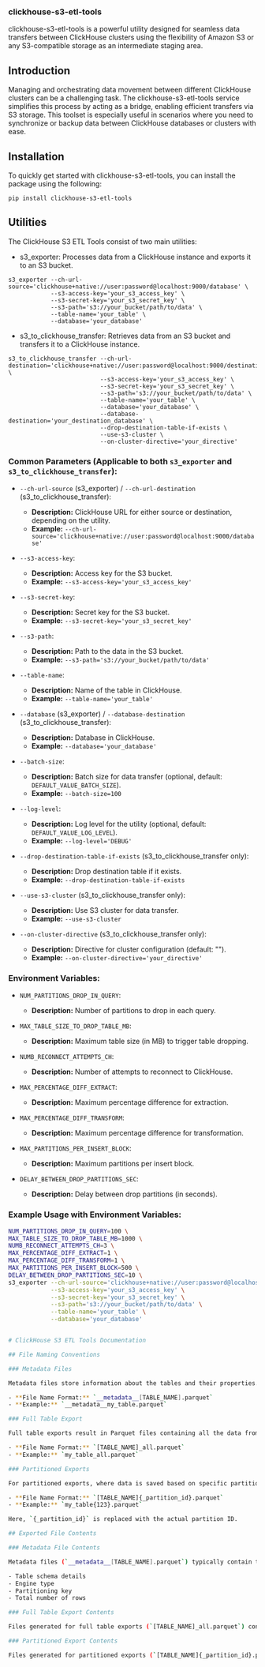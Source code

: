 ### clickhouse-s3-etl-tools

clickhouse-s3-etl-tools is a powerful utility designed for seamless data transfers between ClickHouse clusters using the
flexibility of Amazon S3 or any S3-compatible storage as an intermediate staging area.

## Introduction

Managing and orchestrating data movement between different ClickHouse clusters can be a challenging task. The
clickhouse-s3-etl-tools service simplifies this process by acting as a bridge, enabling efficient transfers via S3
storage. This toolset is especially useful in scenarios where you need to synchronize or backup data between ClickHouse
databases or clusters with ease.

## Installation

To quickly get started with clickhouse-s3-etl-tools, you can install the package using the following:

```pip install clickhouse-s3-etl-tools```

## Utilities

The ClickHouse S3 ETL Tools consist of two main utilities:

* s3_exporter: Processes data from a ClickHouse instance and exports it to an S3 bucket.

```
s3_exporter --ch-url-source='clickhouse+native://user:password@localhost:9000/database' \
            --s3-access-key='your_s3_access_key' \
            --s3-secret-key='your_s3_secret_key' \
            --s3-path='s3://your_bucket/path/to/data' \
            --table-name='your_table' \
            --database='your_database'
```

* s3_to_clickhouse_transfer: Retrieves data from an S3 bucket and transfers it to a ClickHouse instance.

```
s3_to_clickhouse_transfer --ch-url-destination='clickhouse+native://user:password@localhost:9000/destination_database' \
                          --s3-access-key='your_s3_access_key' \
                          --s3-secret-key='your_s3_secret_key' \
                          --s3-path='s3://your_bucket/path/to/data' \
                          --table-name='your_table' \
                          --database='your_database' \
                          --database-destination='your_destination_database' \
                          --drop-destination-table-if-exists \
                          --use-s3-cluster \
                          --on-cluster-directive='your_directive'

```

### Common Parameters (Applicable to both `s3_exporter` and `s3_to_clickhouse_transfer`):

- `--ch-url-source` (s3_exporter) / `--ch-url-destination` (s3_to_clickhouse_transfer):
    - **Description:** ClickHouse URL for either source or destination, depending on the utility.
    - **Example:** `--ch-url-source='clickhouse+native://user:password@localhost:9000/database'`

- `--s3-access-key`:
    - **Description:** Access key for the S3 bucket.
    - **Example:** `--s3-access-key='your_s3_access_key'`

- `--s3-secret-key`:
    - **Description:** Secret key for the S3 bucket.
    - **Example:** `--s3-secret-key='your_s3_secret_key'`

- `--s3-path`:
    - **Description:** Path to the data in the S3 bucket.
    - **Example:** `--s3-path='s3://your_bucket/path/to/data'`

- `--table-name`:
    - **Description:** Name of the table in ClickHouse.
    - **Example:** `--table-name='your_table'`

- `--database` (s3_exporter) / `--database-destination` (s3_to_clickhouse_transfer):
    - **Description:** Database in ClickHouse.
    - **Example:** `--database='your_database'`

- `--batch-size`:
    - **Description:** Batch size for data transfer (optional, default: `DEFAULT_VALUE_BATCH_SIZE`).
    - **Example:** `--batch-size=100`

- `--log-level`:
    - **Description:** Log level for the utility (optional, default: `DEFAULT_VALUE_LOG_LEVEL`).
    - **Example:** `--log-level='DEBUG'`

- `--drop-destination-table-if-exists` (s3_to_clickhouse_transfer only):
    - **Description:** Drop destination table if it exists.
    - **Example:** `--drop-destination-table-if-exists`

- `--use-s3-cluster` (s3_to_clickhouse_transfer only):
    - **Description:** Use S3 cluster for data transfer.
    - **Example:** `--use-s3-cluster`

- `--on-cluster-directive` (s3_to_clickhouse_transfer only):
    - **Description:** Directive for cluster configuration (default: "").
    - **Example:** `--on-cluster-directive='your_directive'`

### Environment Variables:

- `NUM_PARTITIONS_DROP_IN_QUERY`:
    - **Description:** Number of partitions to drop in each query.

- `MAX_TABLE_SIZE_TO_DROP_TABLE_MB`:
    - **Description:** Maximum table size (in MB) to trigger table dropping.

- `NUMB_RECONNECT_ATTEMPTS_CH`:
    - **Description:** Number of attempts to reconnect to ClickHouse.

- `MAX_PERCENTAGE_DIFF_EXTRACT`:
    - **Description:** Maximum percentage difference for extraction.

- `MAX_PERCENTAGE_DIFF_TRANSFORM`:
    - **Description:** Maximum percentage difference for transformation.

- `MAX_PARTITIONS_PER_INSERT_BLOCK`:
    - **Description:** Maximum partitions per insert block.

- `DELAY_BETWEEN_DROP_PARTITIONS_SEC`:
    - **Description:** Delay between drop partitions (in seconds).

### Example Usage with Environment Variables:

```bash
NUM_PARTITIONS_DROP_IN_QUERY=100 \
MAX_TABLE_SIZE_TO_DROP_TABLE_MB=1000 \
NUMB_RECONNECT_ATTEMPTS_CH=3 \
MAX_PERCENTAGE_DIFF_EXTRACT=1 \
MAX_PERCENTAGE_DIFF_TRANSFORM=1 \
MAX_PARTITIONS_PER_INSERT_BLOCK=500 \
DELAY_BETWEEN_DROP_PARTITIONS_SEC=10 \
s3_exporter --ch-url-source='clickhouse+native://user:password@localhost:9000/database' \
            --s3-access-key='your_s3_access_key' \
            --s3-secret-key='your_s3_secret_key' \
            --s3-path='s3://your_bucket/path/to/data' \
            --table-name='your_table' \
            --database='your_database'


# ClickHouse S3 ETL Tools Documentation

## File Naming Conventions

### Metadata Files

Metadata files store information about the tables and their properties. These files follow the format:

- **File Name Format:** `__metadata__[TABLE_NAME].parquet`
- **Example:** `__metadata__my_table.parquet`

### Full Table Export

Full table exports result in Parquet files containing all the data from the table. These files follow the format:

- **File Name Format:** `[TABLE_NAME]_all.parquet`
- **Example:** `my_table_all.parquet`

### Partitioned Exports

For partitioned exports, where data is saved based on specific partition keys, files are named using the following format:

- **File Name Format:** `[TABLE_NAME]{_partition_id}.parquet`
- **Example:** `my_table{123}.parquet`

Here, `{_partition_id}` is replaced with the actual partition ID.

## Exported File Contents

### Metadata File Contents

Metadata files (`__metadata__[TABLE_NAME].parquet`) typically contain the following information:

- Table schema details
- Engine type
- Partitioning key
- Total number of rows

### Full Table Export Contents

Files generated for full table exports (`[TABLE_NAME]_all.parquet`) contain the entire dataset for the specified table.

### Partitioned Export Contents

Files generated for partitioned exports (`[TABLE_NAME]{_partition_id}.parquet`) contain data specific to the identified partition.

